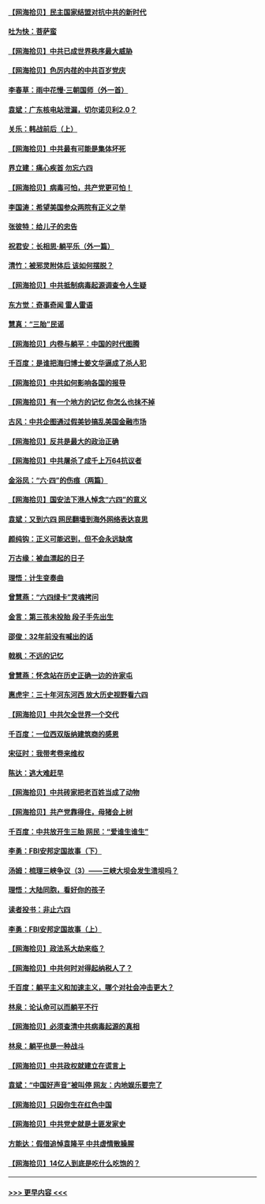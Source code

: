 #### [【网海拾贝】民主国家结盟对抗中共的新时代](../pages/nsc993/n13031717.md?t=06191451) 
#### [吐为快：菩萨蛮](../pages/nsc993/n13030033.md?t=06191451) 
#### [【网海拾贝】中共已成世界秩序最大威胁](../pages/nsc993/n13028138.md?t=06191451) 
#### [【网海拾贝】色厉内荏的中共百岁党庆](../pages/nsc993/n13025582.md?t=06191451) 
#### [李春草：雨中花慢‧三朝国师（外一首）](../pages/nsc993/n13025567.md?t=06191451) 
#### [袁斌：广东核电站泄漏，切尔诺贝利2.0？](../pages/nsc993/n13025475.md?t=06191451) 
#### [关乐：韩战前后（上）](../pages/nsc993/n13025387.md?t=06191451) 
#### [【网海拾贝】中共最有可能是集体坏死](../pages/nsc993/n13023101.md?t=06191451) 
#### [界立建：痛心疾首 勿忘六四](../pages/nsc993/n13022339.md?t=06191451) 
#### [【网海拾贝】病毒可怕，共产党更可怕！](../pages/nsc993/n13020728.md?t=06191451) 
#### [李国涛：希望美国参众两院有正义之举](../pages/nsc993/n13020674.md?t=06191451) 
#### [张彼特：给儿子的忠告](../pages/nsc993/n13018934.md?t=06191451) 
#### [祝君安：长相思‧躺平乐（外一篇）](../pages/nsc993/n13018923.md?t=06191451) 
#### [清竹：被邪灵附体后 该如何摆脱？](../pages/nsc993/n13018877.md?t=06191451) 
#### [【网海拾贝】中共抵制病毒起源调查令人生疑](../pages/nsc993/n13017785.md?t=06191451) 
#### [东方觉：奇事奇闻 雷人雷语](../pages/nsc993/n13017577.md?t=06191451) 
#### [慧真：“三胎”民谣](../pages/nsc993/n13017394.md?t=06191451) 
#### [【网海拾贝】内卷与躺平：中国的时代图腾](../pages/nsc993/n13016128.md?t=06191451) 
#### [千百度：是谁把海归博士姜文华逼成了杀人犯](../pages/nsc993/n13015218.md?t=06191451) 
#### [【网海拾贝】中共如何影响各国的报导](../pages/nsc993/n13012599.md?t=06191451) 
#### [【网海拾贝】有一个地方的记忆 你怎么也抹不掉](../pages/nsc993/n13009802.md?t=06191451) 
#### [古风：中共企图通过假美钞搞乱美国金融市场](../pages/nsc993/n13009626.md?t=06191451) 
#### [【网海拾贝】反共是最大的政治正确](../pages/nsc993/n13007051.md?t=06191451) 
#### [【网海拾贝】中共屠杀了成千上万64抗议者](../pages/nsc993/n13002713.md?t=06191451) 
#### [金浴凤：“六·四”的伤痕（两篇）](../pages/nsc993/n13001719.md?t=06191451) 
#### [【网海拾贝】国安法下港人悼念“六四”的意义](../pages/nsc993/n13001039.md?t=06191451) 
#### [袁斌：又到六四 网民翻墙到海外网络表达哀思](../pages/nsc993/n13000995.md?t=06191451) 
#### [颜纯钩：正义可能迟到，但不会永远缺席](../pages/nsc993/n13000920.md?t=06191451) 
#### [万古缘：被血漂起的日子](../pages/nsc993/n13000914.md?t=06191451) 
#### [理悟：计生变奏曲](../pages/nsc993/n13000414.md?t=06191451) 
#### [曾慧燕：“六四绿卡”灵魂拷问](../pages/nsc993/n13000277.md?t=06191451) 
#### [金言：第三孩未投胎 段子手先出生](../pages/nsc993/n13000215.md?t=06191451) 
#### [邵俊：32年前没有喊出的话](../pages/nsc993/n13000181.md?t=06191451) 
#### [戟枫：不远的记忆](../pages/nsc993/n13000121.md?t=06191451) 
#### [曾慧燕：怀念站在历史正确一边的许家屯](../pages/nsc993/n13000073.md?t=06191451) 
#### [惠虎宇：三十年河东河西 放大历史视野看六四](../pages/nsc993/n13000018.md?t=06191451) 
#### [【网海拾贝】中共欠全世界一个交代](../pages/nsc993/n12998706.md?t=06191451) 
#### [千百度：一位西双版纳建筑商的感恩](../pages/nsc993/n12998487.md?t=06191451) 
#### [宋征时：我带考卷来维权](../pages/nsc993/n12994088.md?t=06191451) 
#### [陈达：逃大难赶早](../pages/nsc993/n12993569.md?t=06191451) 
#### [【网海拾贝】中共砖家把老百姓当成了动物](../pages/nsc993/n12993483.md?t=06191451) 
#### [【网海拾贝】共产党靠得住，母猪会上树](../pages/nsc993/n12990730.md?t=06191451) 
#### [千百度：中共放开生三胎 网民：“爱谁生谁生”](../pages/nsc993/n12990644.md?t=06191451) 
#### [李勇：FBI安邦定国故事（下）](../pages/nsc993/n12987854.md?t=06191451) 
#### [汤姆：梳理三峡争议（3）——三峡大坝会发生溃坝吗？](../pages/nsc993/n12989806.md?t=06191451) 
#### [理悟：大陆同胞，看好你的孩子](../pages/nsc993/n12989778.md?t=06191451) 
#### [读者投书：非止六四](../pages/nsc993/n12989673.md?t=06191451) 
#### [李勇：FBI安邦定国故事（上）](../pages/nsc993/n12987749.md?t=06191451) 
#### [【网海拾贝】政法系大劫来临？](../pages/nsc993/n12987596.md?t=06191451) 
#### [【网海拾贝】中共何时对得起纳税人了？](../pages/nsc993/n12985578.md?t=06191451) 
#### [千百度：躺平主义和加速主义，哪个对社会冲击更大？](../pages/nsc993/n12985512.md?t=06191451) 
#### [林泉：论认命可以而躺平不行](../pages/nsc993/n12985505.md?t=06191451) 
#### [【网海拾贝】必须查清中共病毒起源的真相](../pages/nsc993/n12984276.md?t=06191451) 
#### [林泉：躺平也是一种战斗](../pages/nsc993/n12984194.md?t=06191451) 
#### [【网海拾贝】中共政权就建立在谎言上](../pages/nsc993/n12981880.md?t=06191451) 
#### [袁斌：“中国好声音”被叫停 网友：内地娱乐要完了](../pages/nsc993/n12981826.md?t=06191451) 
#### [【网海拾贝】只因你生在红色中国](../pages/nsc993/n12979096.md?t=06191451) 
#### [【网海拾贝】中共党史就是土匪发家史](../pages/nsc993/n12976478.md?t=06191451) 
#### [方能达：假借追悼袁隆平 中共虚情散臊腥](../pages/nsc993/n12976396.md?t=06191451) 
#### [【网海拾贝】14亿人到底是吃什么吃饱的？](../pages/nsc993/n12974125.md?t=06191451) 

----
#### [ >>> 更早内容 <<< ](../indexes/nsc993-earlier.md)
